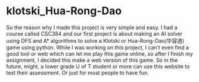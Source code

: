 # klotski_Hua-Rong-Dao
So the reason why I made this project is very simple and easy. I had a course called CSC384 and our first project is about making an AI solver using DFS and A* algorithms to solve a Klotski or Hua-Rong-Dao(华容道) game using python. While I was working on this project, I can’t even find a good tool or web which can let me play this game online, so after I finish my assignment, I decided this make a web version of this game. So in the future, might, a lower grade U of T student or more can use this website to test their assessment. Or just for most people to have fun.
